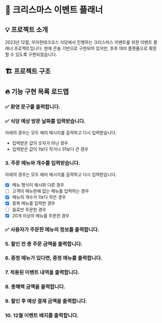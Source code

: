 # 🎄 크리스마스 이벤트 플래너

## 💡 프로젝트 소개

2023년 12월, 우아한테크코스 식당에서 진행하는 크리스마스 이벤트를 위한 이벤트 플래너 프로젝트입니다.
현재 콘솔 기반으로 구현되어 있지만, 추후 여러 플랫폼으로 확장할 수 있도록 구현되었습니다.

## 🏗 프로젝트 구조

## 🔥 기능 구현 목록 로드맵

### ✅ 환영 문구를 출력합니다.

### ✅ 식당 예상 방문 날짜를 입력받습니다.

아래의 경우는 모두 에러 메시지를 출력하고 다시 입력받습니다.

- 입력받은 값이 숫자가 아닌 경우
- 입력받은 값이 1보다 작거나 31보다 큰 경우

### 3. 주문 메뉴와 개수를 입력받습니다.

아래의 경우는 모두 에러 메시지를 출력하고 다시 입력받습니다.

- [x] 메뉴 형식이 예시와 다른 경우
- [ ] 고객이 메뉴판에 없는 메뉴를 입력하는 경우
- [x] 메뉴의 개수가 1보다 작은 경우
- [x] 중복 메뉴를 입력한 경우
- [ ] 음료만 주문한 경우
- [x] 20개 이상의 메뉴를 주문한 경우

### ✅ 사용자가 주문한 메뉴의 정보를 출력합니다.

### 5. 할인 전 총 주문 금액을 출력합니다.

### 6. 증정 메뉴가 있다면, 증정 메뉴를 출력합니다.

### 7. 적용된 이벤트 내역을 출력합니다.

### 8. 총혜택 금액을 출력합니다.

### 9. 할인 후 예상 결제 금액을 출력합니다.

### 10. 12월 이벤트 배지를 출력합니다.
